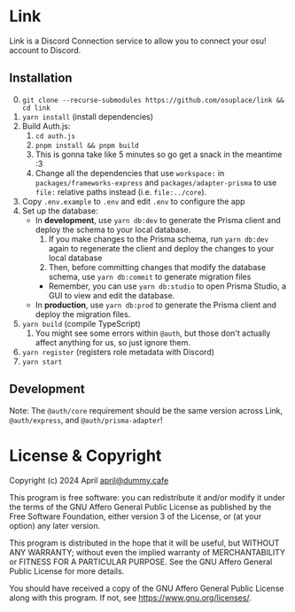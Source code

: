 # Link

Link is a Discord Connection service to allow you to connect your osu! account to Discord.

## Installation

0. `git clone --recurse-submodules https://github.com/osuplace/link && cd link`
1. `yarn install` (install dependencies)
2. Build Auth.js:
	1. `cd auth.js`
	2. `pnpm install && pnpm build`
	3. This is gonna take like 5 minutes so go get a snack in the meantime :3
	4. Change all the dependencies that use `workspace:` in `packages/frameworks-express` and `packages/adapter-prisma` to use `file:` relative paths instead (i.e. `file:../core`).
3. Copy `.env.example` to `.env` and edit `.env` to configure the app
4. Set up the database:
	- In **development**, use `yarn db:dev` to generate the Prisma client and deploy the schema to your local database.
		1. If you make changes to the Prisma schema, run `yarn db:dev` again to regenerate the client and deploy the changes to your local database
		2. Then, before committing changes that modify the database schema, use `yarn db:commit` to generate migration files
		- Remember, you can use `yarn db:studio` to open Prisma Studio, a GUI to view and edit the database.
	- In **production**, use `yarn db:prod` to generate the Prisma client and deploy the migration files.
5. `yarn build` (compile TypeScript)
	1. You might see some errors within `@auth`, but those don't actually affect anything for us, so just ignore them.
6. `yarn register` (registers role metadata with Discord)
7. `yarn start`

## Development 

Note: The `@auth/core` requirement should be the same version across Link, `@auth/express`, and `@auth/prisma-adapter`!

# License & Copyright

Copyright (c) 2024 April <april@dummy.cafe> 

This program is free software: you can redistribute it and/or modify it under the terms of the GNU Affero General Public License as published by the Free Software Foundation, either version 3 of the License, or (at your option) any later version.

This program is distributed in the hope that it will be useful, but WITHOUT ANY WARRANTY; without even the implied warranty of MERCHANTABILITY or FITNESS FOR A PARTICULAR PURPOSE. See the GNU Affero General Public License for more details.

You should have received a copy of the GNU Affero General Public License along with this program. If not, see https://www.gnu.org/licenses/.